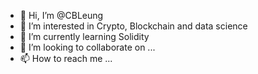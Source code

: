 - 👋 Hi, I’m @CBLeung
- 👀 I’m interested in Crypto, Blockchain and data science
- 🌱 I’m currently learning Solidity
- 💞️ I’m looking to collaborate on ...
- 📫 How to reach me ...

<!---
CBLeung/CBLeung is a ✨ special ✨ repository because its `README.md` (this file) appears on your GitHub profile.
You can click the Preview link to take a look at your changes.
--->
